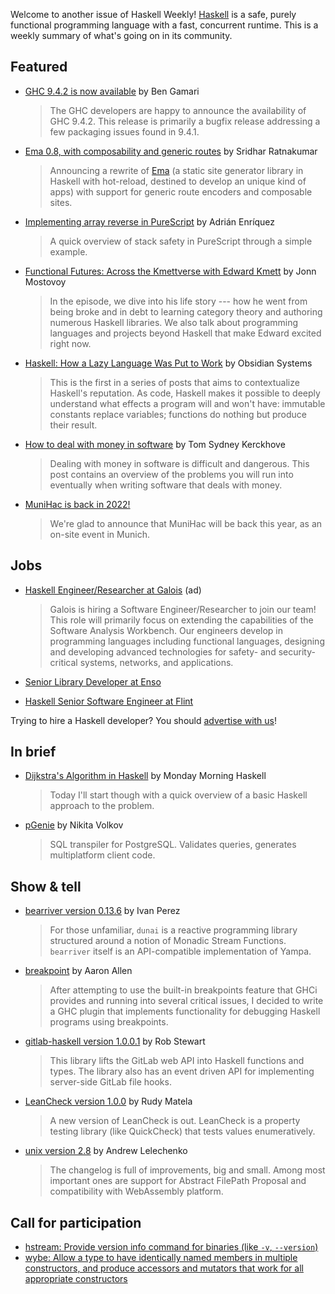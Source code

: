 Welcome to another issue of Haskell Weekly!
[Haskell](https://www.haskell.org) is a safe, purely functional programming language with a fast, concurrent runtime.
This is a weekly summary of what's going on in its community.

## Featured

- [GHC 9.4.2 is now available](https://discourse.haskell.org/t/ghc-9-4-2-is-now-available/4955) by Ben Gamari
  > The GHC developers are happy to announce the availability of GHC 9.4.2. This release is primarily a bugfix release addressing a few packaging issues found in 9.4.1.

- [Ema 0.8, with composability and generic routes](https://srid.ca/ema-0.8) by Sridhar Ratnakumar
  > Announcing a rewrite of [Ema](https://ema.srid.ca/) (a static site generator library in Haskell with hot-reload, destined to develop an unique kind of apps) with support for generic route encoders and composable sites.

- [Implementing array reverse in PureScript](https://github.com/adrianen-ucm/purescript-array-reverse) by Adrián Enríquez
  > A quick overview of stack safety in PureScript through a simple example.

- [Functional Futures: Across the Kmettverse with Edward Kmett](https://serokell.io/blog/across-the-kmettverse-with-edward-kmett) by Jonn Mostovoy
  > In the episode, we dive into his life story --- how he went from being broke and in debt to learning category theory and authoring numerous Haskell libraries. We also talk about programming languages and projects beyond Haskell that make Edward excited right now.

- [Haskell: How a Lazy Language Was Put to Work](https://obsidian.systems/blog/haskell-lazy-language-put-to-work) by Obsidian Systems
  > This is the first in a series of posts that aims to contextualize Haskell's reputation. As code, Haskell makes it possible to deeply understand what effects a program will and won't have: immutable constants replace variables; functions do nothing but produce their result.

- [How to deal with money in software](https://cs-syd.eu/posts/2022-08-22-how-to-deal-with-money-in-software) by Tom Sydney Kerckhove
  > Dealing with money in software is difficult and dangerous. This post contains an overview of the problems you will run into eventually when writing software that deals with money.

- [MuniHac is back in 2022!](https://munihac.de/2022.html)
  > We're glad to announce that MuniHac will be back this year, as an on-site event in Munich.

## Jobs

- [Haskell Engineer/Researcher at Galois](https://galois.com/careers/haskell-engineer-researcher/) (ad)
  > Galois is hiring a Software Engineer/Researcher to join our team! This role will primarily focus on extending the capabilities of the Software Analysis Workbench. Our engineers develop in programming languages including functional languages, designing and developing advanced technologies for safety- and security-critical systems, networks, and applications.

- [Senior Library Developer at Enso](https://np.reddit.com/r/haskell/comments/wvw7jo/senior_library_developer/)

- [Haskell Senior Software Engineer at Flint](https://withflint.com/join/senior-software-engineer-haskell-elm-nix-remote)

Trying to hire a Haskell developer?
You should [advertise with us](https://haskellweekly.news/advertising.html)!

## In brief

- [Dijkstra's Algorithm in Haskell](https://mmhaskell.com/blog/2022/8/22/dijkstras-algorithm-in-haskell) by Monday Morning Haskell
  > Today I'll start though with a quick overview of a basic Haskell approach to the problem.

- [pGenie](https://pgenie.io/) by Nikita Volkov
  > SQL transpiler for PostgreSQL. Validates queries, generates multiplatform client code.

## Show & tell

- [bearriver version 0.13.6](https://np.reddit.com/r/haskell/comments/wu5fi1/ann_dunai090_dunaitest090_bearriver0136/) by Ivan Perez
  > For those unfamiliar, `dunai` is a reactive programming library structured around a notion of Monadic Stream Functions. `bearriver` itself is an API-compatible implementation of Yampa.

- [breakpoint](https://np.reddit.com/r/haskell/comments/wtrbu8/breakpoint_plugin_released/) by Aaron Allen
  > After attempting to use the built-in breakpoints feature that GHCi provides and running into several critical issues, I decided to write a GHC plugin that implements functionality for debugging Haskell programs using breakpoints.

- [gitlab-haskell version 1.0.0.1](https://old.reddit.com/r/haskell/comments/wvx3jb/ann_gitlabhaskell_1001_gitlabs_api_in_haskell/) by Rob Stewart
  > This library lifts the GitLab web API into Haskell functions and types. The library also has an event driven API for implementing server-side GitLab file hooks.

- [LeanCheck version 1.0.0](https://old.reddit.com/r/haskell/comments/wuq3zr/ann_leancheck_v100_enumerative_property_testing/) by Rudy Matela
  > A new version of LeanCheck is out. LeanCheck is a property testing library (like QuickCheck) that tests values enumeratively.

- [unix version 2.8](https://np.reddit.com/r/haskell/comments/wtjnog/new_release_of_unix28/) by Andrew Lelechenko
  > The changelog is full of improvements, big and small. Among most important ones are support for Abstract FilePath Proposal and compatibility with WebAssembly platform.

## Call for participation

- [hstream: Provide version info command for binaries (like `-v`, `--version`)](https://github.com/hstreamdb/hstream/issues/1045)
- [wybe: Allow a type to have identically named members in multiple constructors, and produce accessors and mutators that work for all appropriate constructors](https://github.com/pschachte/wybe/issues/354)
